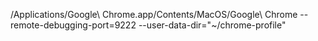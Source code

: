 /Applications/Google\ Chrome.app/Contents/MacOS/Google\ Chrome --remote-debugging-port=9222 --user-data-dir="~/chrome-profile"
